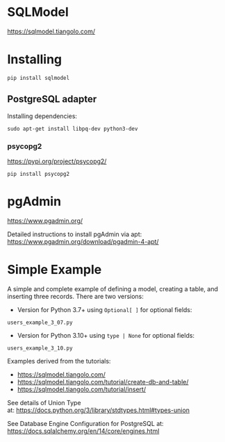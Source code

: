 # SQLModel
https://sqlmodel.tiangolo.com/

# Installing

~~~
pip install sqlmodel
~~~

## PostgreSQL adapter

Installing dependencies:
~~~
sudo apt-get install libpq-dev python3-dev
~~~

### psycopg2
https://pypi.org/project/psycopg2/

~~~
pip install psycopg2
~~~

# pgAdmin
https://www.pgadmin.org/

Detailed instructions to install pgAdmin via apt:
https://www.pgadmin.org/download/pgadmin-4-apt/

# Simple Example

A simple and complete example of defining a model, creating a table, and inserting three records. There are two versions:

* Version for Python 3.7+ using `Optional[ ]` for optional fields:
~~~
users_example_3_07.py
~~~

* Version for Python 3.10+ using `type | None` for optional fields:
~~~
users_example_3_10.py
~~~

Examples derived from the tutorials:
* https://sqlmodel.tiangolo.com/
* https://sqlmodel.tiangolo.com/tutorial/create-db-and-table/
* https://sqlmodel.tiangolo.com/tutorial/insert/

See details of Union Type at: https://docs.python.org/3/library/stdtypes.html#types-union

See Database Engine Configuration for PostgreSQL at: https://docs.sqlalchemy.org/en/14/core/engines.html